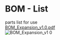 # BOM - List

parts list for use<br>
[BOM_Expansion_v1.0.pdf](https://github.com/CrackXT/Own_RPI_Expansion_PCB/files/13441900/BOM_Expansion_v1.0.pdf)
<br>
![BOM_Expansion_v1 0](https://github.com/CrackXT/Own_RPI_Expansion_PCB/assets/88975406/9d180caf-0a50-4be6-9853-fcc99334e125)
